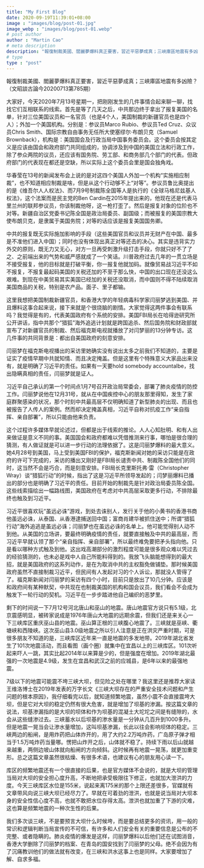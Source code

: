 ```yaml
---
title: "My First Blog"
date: 2020-09-19T11:39:01+08:00
image : "images/blog/post-01.jpg"
image_webp : "images/blog/post-01.webp"
# post author
author : "Martin Cao"
# meta description
description: "報復制裁美國、閻麗夢爆料真正要害，習近平惡夢成真；三峽庫區地震有多凶險？（文昭談古論今20200713第785期）"
# type
type : "post"
---
```


報復制裁美國、閻麗夢爆料真正要害，習近平惡夢成真；三峽庫區地震有多凶險？（文昭談古論今20200713第785期）

<!--more-->

大家好，今天2020年7月13号星期一，把刚刚发生的几件事情合起来聊一聊，找找它们互相联系的线索。首先是等了几天之后，中共那边终于拿出了报复美国的名单，针对三位美国议员和一名官员（也是4个人，美国制裁的新疆官员也是四个人）；外加一个美国机构。分别是：参议员Marco Rubio、参议员Ted Cruz、众议员Chris Smith、国际宗教自由事务无任所大使塞缪尔·布朗贝克（Samuel Brownback），机构是：美国国会及行政当局中国事务委员会。这个委员会按其定义是应该由国会和政府部门共同组成的，协调涉及到中国的美国立法和行政工作，除了参众两院的议员，还应该有国务院、劳工部、和商务部几个部门的代表。但政府部门的代表现在都还是空缺，所以实际上这个委员会里是国会独角戏。

华春莹在13号的新闻发布会上说的是对这四个美国人外加一个机构“实施相应制裁”，也不知道相应制裁是啥，但是从这个行动够不上“对等”。参议员鲁比奥提出的是《维吾尔人人权法》、而7月9号制裁陈全国等人是执行的《全球马格尼兹基人权法》，这个法案而是民主党的Ben Cardin在2015年提出来的，他现在还是代表马里兰州的联邦参议员，你该制裁他呀，这一枪打歪了。然后是报复对象的位阶也不对等。新疆自治区党委书记陈全国是政治局委员、副国级；而被报复的美国宗教大使布朗贝克，是隶属于美国务院；对等的话应该是报复美国国务卿。

中共的报复既无实际施加影响的手段（这些美国官员和议员并无财产在中国、最多是不准他们进入中国）；同时也没有体现出真正对等还击的决心。其实是违背实力外交的原则，既无力又无心，对方一旦再受刺激升级打击手段，你就只好不了了之、之前端出来的气势和威严感就成了一个笑话。川普政府过去几年的一贯立场是不接受报复，他的目标就是打破平衡，你一报复他就加码。就像贸易战习近平不如不报复，不报复最起码美国的关税还加的不至于那么快，中国的出口现在还没这么艰难。到现在中美贸易其实美国已经加的关税还没取消，而中国则不得不陆续取消美国商品的关税，特别是农产品。面子、里子都输。

这里我想把美国制裁新疆官员，和香港大学的年轻病毒科学家闫丽梦逃到美国、并且爆料这事合起来说，接下来就是个很烧脑的剧情。大家觉得这两件事会有联系吗？我觉得是有的，代表美国政府有个系统的安排。美国FBI局长在哈得逊研究所公开讲话，指中共那个“猎狐”海外追逃计划就是跨国追杀、然后国务院和财政部就宣布了对新疆官员的制裁、然后福克斯电视就播放了对闫梦丽的13分钟专访。这几件事的共同背景是：都出自美国政府的刻意安排。

闫丽梦在福克斯电视播出的采访里她确实没有说出太多之前我们不知道的，主要是证实了疫情早期中共就知情、而且决定掩盖。但是这里有个特殊意义大家品出来没有，就是明确了习近平的责任。如果有一天要hold somebody accountalbe，找出隐瞒真相的责任，闫丽梦就是证人。

习近平自己承认的第一个时间点1月7号召开政治局常委会，部署了肺炎疫情的防控工作。闫丽梦说他在12月31号，就从在中国疾控中心的朋友那里得知，发生了家庭群聚感染的状况，那个时刻中共最高层不仅明确知道了新型肺炎的出现、而且也被报告了人传人的案例。然而却决定掩盖真相，习近平自称对抗疫工作“亲自指挥、亲自部署”，所以只能由他来负责。

这个过程许多媒体早就论述过，但都是出于线索的推论。人人心知肚明、和有人出来做证是意义不同的事。美国国会和政府都难以凭借推测来行事，哪怕是很合理的猜测，有人做证就是可以进一步行动的法理依据了。这是闫丽梦爆料的最大意义。她4月28号到美国，马上受到美国FBI的保护，福克斯新闻对她的采访只能是在政府的许可下完成的，采访的播出又刚好是FBI局长谴责中共、制裁陈全国他们的同时，这当然不会是巧合，而是刻意安排。FBI局长克里斯托弗·雷（Christopher Wray）谈“猎狐行动”的时候，指出了这是习近平所领导发起的；闫梦丽爆料已播出的部分也是明确了习近平的责任。目前开始的制裁先是针对政治局委员陈全国。这些线索描绘出一幅路线图，美国政府在考虑对中共高层采取更多行动，不排除最终也触及到习近平。

习近平很喜欢玩“虽远必诛”游戏，到处去诛别人，发行关于他的小黄书的香港书商他虽远必诛，从泰国、从香港逮捕送回中国；富商肖建华被抓住送中；所谓“猎狐行动”海外追逃是虽远必诛；闫丽梦也在虽远必诛的名单上。他可能觉得别人动不到他。从美国的立场讲，要最终明确疫情的责任，就要直接触及中共的最高层，而习近平早就认领了那个“亲自指挥、亲自部署”，所以最终难免要把矛头指向他。只是看以哪种方式触及到他。这出戏高潮部分的激烈程度可能是很多观众难以凭过去的经验猜测的，也未必是戏中人自己所能料得到的。我放飞头脑能想得到的最大招，就是美国政府的这系列动作，是在为取消中共的主权豁免做铺垫。那时候美国政府虽然不直接制裁习近平，但民间有人发起对习的个人诉讼，那就没人管得了了。福克斯新闻对闫丽梦的采访有四个小时，目前只是放出了10几分钟。应该是和政府间有某种默契，中共现在也制裁美国的机构和国会议员，我们看会不会成为触发下一轮行动的契机。习近平在一步步踏进他自己编织的恶梦里。

剩下的时间说一下7月12号河北唐山和巫山的地震。唐山地震官方说只有5.1级，北京震感明显，被砖家说成是1976年唐山大地震的远期余震，但我们还是来关心一下三峡库区重庆巫山县的地震。巫山算正根的三峡腹心地震了。三峡就是巫峡、衢塘峡和西陵峡。这次巫山县3.0级地震之所以引人注意是正在洪灾严重时期，可是很多朋友不知道的是，三峡库区近年来一直是地震的多发地带。2019年湖北省发生了101次地震活动，而且看图（画个圈）就集中在宜昌以上的三峡库区。101次听起来吓人一跳，其实比起2014年以来算是少的，但是强度在增加。2019年湖北最强的一次地震是4.9级，发生在宜昌和武汉之前的应城县，是6年以来的最强地震。

7级以下的地震可能震不垮三峡大坝，但见险之处在哪里？我这里还是推荐大家读王维洛博士在2019年发表的万字长文《三峡大坝存在的严重安全技术问题和产生问题的根本原因》，我仔细看完以后，就知道频繁地震，虽然小震不会直接震垮大坝，但是它对大坝的稳定仍然有很大危害，就是增加了坝基的渗漏。按这篇文章的说法，坝基渗漏指的是大坝的坝体和作为坝基的混凝土大坨坨之间是有缝隙的，水会从这些缝渗过去。三峡蓄水以后坝基的渗水量是一分钟从几百升到1000多升。但是地震一晃当会让渗水量增加，这叫坝基渗漏，长此以往会影响坝体的稳定。三峡两边的船闸，是用炸药把山体炸开的，用了大约2.2万吨炸药，广岛原子弹才相当于1.5万吨炸药当量哪。愣把山炸开之后，山体就不稳了。持续下雨以后山就越来越重，两侧边坡山体就向船闸的方向倾斜。这时候再有地震一晃荡，就更加重变形。总之这篇文章虽然很枯燥、有很多术语，也建议有心的朋友用心读一下。

库区的频繁地震还有一个很直接的后果，也是官方媒体不会说的，就是大坝的管理当局对大坝的安全担心度升高，不断地把承受极限往下修正，也就加大泄洪的力度。今天三峡库区水位是155米，说起来离175米的那个上限还差很多，官媒就有文章带风向说三峡大坝已经尽力了。早就在可着劲的泄洪，也就是说当局对大坝本身的安全性信心度不高，也就不敢把水位存得太高。泄洪也就加重了下游的灾难，这也算是频繁地震的一种次生性的后果。

我们多次谈三峡，不是要预言大坝什么时候垮，而是要总结更多的资讯，用一般的常识和逻辑判断当局宣传的不可信，有许多和人们安全有关的重要信息是公布的不完整、或者隐瞒的。肺炎疫情的爆发是这样，闫丽梦爆料以后他们还在试图消音，香港大学删除了闫丽梦的档案、在青岛的国安找到了闫丽梦的父母。绝不会因为有了沉痛教训他们的做法就有改变，在三峡和洪水这事上也是同样。大家要增加了解、自求多福。